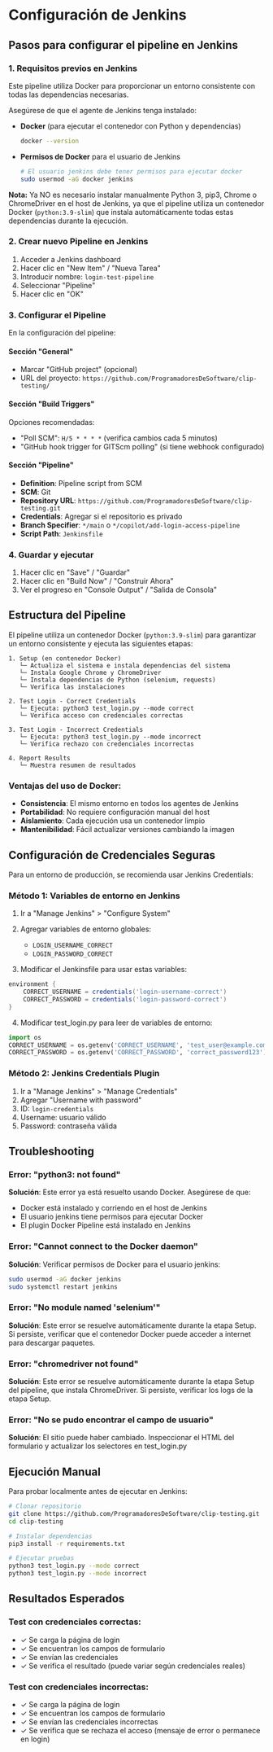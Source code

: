 # Configuración de Jenkins

## Pasos para configurar el pipeline en Jenkins

### 1. Requisitos previos en Jenkins

Este pipeline utiliza Docker para proporcionar un entorno consistente con todas las dependencias necesarias.

Asegúrese de que el agente de Jenkins tenga instalado:

- **Docker** (para ejecutar el contenedor con Python y dependencias)
  ```bash
  docker --version
  ```

- **Permisos de Docker** para el usuario de Jenkins
  ```bash
  # El usuario jenkins debe tener permisos para ejecutar docker
  sudo usermod -aG docker jenkins
  ```

**Nota:** Ya NO es necesario instalar manualmente Python 3, pip3, Chrome o ChromeDriver en el host de Jenkins, ya que el pipeline utiliza un contenedor Docker (`python:3.9-slim`) que instala automáticamente todas estas dependencias durante la ejecución.

### 2. Crear nuevo Pipeline en Jenkins

1. Acceder a Jenkins dashboard
2. Hacer clic en "New Item" / "Nueva Tarea"
3. Introducir nombre: `login-test-pipeline`
4. Seleccionar "Pipeline"
5. Hacer clic en "OK"

### 3. Configurar el Pipeline

En la configuración del pipeline:

#### Sección "General"
- Marcar "GitHub project" (opcional)
- URL del proyecto: `https://github.com/ProgramadoresDeSoftware/clip-testing/`

#### Sección "Build Triggers"
Opciones recomendadas:
- "Poll SCM": `H/5 * * * *` (verifica cambios cada 5 minutos)
- "GitHub hook trigger for GITScm polling" (si tiene webhook configurado)

#### Sección "Pipeline"
- **Definition**: Pipeline script from SCM
- **SCM**: Git
- **Repository URL**: `https://github.com/ProgramadoresDeSoftware/clip-testing.git`
- **Credentials**: Agregar si el repositorio es privado
- **Branch Specifier**: `*/main` o `*/copilot/add-login-access-pipeline`
- **Script Path**: `Jenkinsfile`

### 4. Guardar y ejecutar

1. Hacer clic en "Save" / "Guardar"
2. Hacer clic en "Build Now" / "Construir Ahora"
3. Ver el progreso en "Console Output" / "Salida de Consola"

## Estructura del Pipeline

El pipeline utiliza un contenedor Docker (`python:3.9-slim`) para garantizar un entorno consistente y ejecuta las siguientes etapas:

```
1. Setup (en contenedor Docker)
   └─ Actualiza el sistema e instala dependencias del sistema
   └─ Instala Google Chrome y ChromeDriver
   └─ Instala dependencias de Python (selenium, requests)
   └─ Verifica las instalaciones

2. Test Login - Correct Credentials
   └─ Ejecuta: python3 test_login.py --mode correct
   └─ Verifica acceso con credenciales correctas

3. Test Login - Incorrect Credentials
   └─ Ejecuta: python3 test_login.py --mode incorrect
   └─ Verifica rechazo con credenciales incorrectas

4. Report Results
   └─ Muestra resumen de resultados
```

### Ventajas del uso de Docker:
- **Consistencia**: El mismo entorno en todos los agentes de Jenkins
- **Portabilidad**: No requiere configuración manual del host
- **Aislamiento**: Cada ejecución usa un contenedor limpio
- **Mantenibilidad**: Fácil actualizar versiones cambiando la imagen

## Configuración de Credenciales Seguras

Para un entorno de producción, se recomienda usar Jenkins Credentials:

### Método 1: Variables de entorno en Jenkins

1. Ir a "Manage Jenkins" > "Configure System"
2. Agregar variables de entorno globales:
   - `LOGIN_USERNAME_CORRECT`
   - `LOGIN_PASSWORD_CORRECT`

3. Modificar el Jenkinsfile para usar estas variables:
```groovy
environment {
    CORRECT_USERNAME = credentials('login-username-correct')
    CORRECT_PASSWORD = credentials('login-password-correct')
}
```

4. Modificar test_login.py para leer de variables de entorno:
```python
import os
CORRECT_USERNAME = os.getenv('CORRECT_USERNAME', 'test_user@example.com')
CORRECT_PASSWORD = os.getenv('CORRECT_PASSWORD', 'correct_password123')
```

### Método 2: Jenkins Credentials Plugin

1. Ir a "Manage Jenkins" > "Manage Credentials"
2. Agregar "Username with password"
3. ID: `login-credentials`
4. Username: usuario válido
5. Password: contraseña válida

## Troubleshooting

### Error: "python3: not found"
**Solución**: Este error ya está resuelto usando Docker. Asegúrese de que:
- Docker está instalado y corriendo en el host de Jenkins
- El usuario jenkins tiene permisos para ejecutar Docker
- El plugin Docker Pipeline está instalado en Jenkins

### Error: "Cannot connect to the Docker daemon"
**Solución**: Verificar permisos de Docker para el usuario jenkins:
```bash
sudo usermod -aG docker jenkins
sudo systemctl restart jenkins
```

### Error: "No module named 'selenium'"
**Solución**: Este error se resuelve automáticamente durante la etapa Setup. Si persiste, verificar que el contenedor Docker puede acceder a internet para descargar paquetes.

### Error: "chromedriver not found"
**Solución**: Este error se resuelve automáticamente durante la etapa Setup del pipeline, que instala ChromeDriver. Si persiste, verificar los logs de la etapa Setup.

### Error: "No se pudo encontrar el campo de usuario"
**Solución**: El sitio puede haber cambiado. Inspeccionar el HTML del formulario y actualizar los selectores en test_login.py

## Ejecución Manual

Para probar localmente antes de ejecutar en Jenkins:

```bash
# Clonar repositorio
git clone https://github.com/ProgramadoresDeSoftware/clip-testing.git
cd clip-testing

# Instalar dependencias
pip3 install -r requirements.txt

# Ejecutar pruebas
python3 test_login.py --mode correct
python3 test_login.py --mode incorrect
```

## Resultados Esperados

### Test con credenciales correctas:
- ✓ Se carga la página de login
- ✓ Se encuentran los campos de formulario
- ✓ Se envían las credenciales
- ✓ Se verifica el resultado (puede variar según credenciales reales)

### Test con credenciales incorrectas:
- ✓ Se carga la página de login
- ✓ Se encuentran los campos de formulario
- ✓ Se envían las credenciales incorrectas
- ✓ Se verifica que se rechaza el acceso (mensaje de error o permanece en login)
